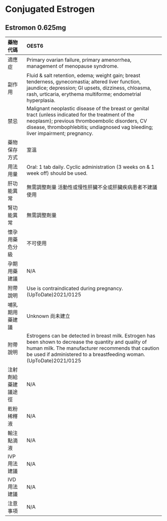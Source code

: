 # Conjugated Estrogen

## Estromon 0.625mg

| 藥物代碼 | OEST6 |
| :--- | :--- |
| 適應症 | Primary ovarian failure, primary amenorrhea, management of menopause syndrome. |
| 副作用 | Fluid & salt retention, edema; weight gain; breast tenderness, gynecomastia; altered liver function, jaundice; depression; GI upsets, dizziness, chloasma, rash, urticaria, erythema multiforme; endometrial hyperplasia. |
| 禁忌 | Malignant neoplastic disease of the breast or genital tract \(unless indicated for the treatment of the neoplasm\); previous thromboembolic disorders, CV disease, thrombophlebitis; undiagnosed vag bleeding; liver impairment; pregnancy. |
| 藥物保存方式 | 室溫 |
| 用法用量 | Oral: 1 tab daily. Cyclic administration \(3 weeks on & 1 week off\) should be used. |
| 肝功能異常 | 無需調整劑量  活動性或慢性肝臟不全或肝臟疾病患者不建議使用 |
| 腎功能異常 | 無需調整劑量 |
| 懷孕用藥危分級 | 不可使用 |
| 孕期用藥建議 | N/A |
| 附帶說明 | Use is contraindicated during pregnancy.\(UpToDate\)2021/0125 |
| 哺乳期用藥建議 | Unknown 尚未建立 |
| 附帶說明 | Estrogens can be detected in breast milk. Estrogen has been shown to decrease the quantity and quality of human milk. The manufacturer recommends that caution be used if administered to  a breastfeeding woman. \(UpToDate\)2021/0125 |
| 注射劑給藥建議途徑 | N/A |
| 乾粉稀釋液 | N/A |
| 輸注點滴液 | N/A |
| IVP 用法建議 | N/A |
| IVD 用法建議 | N/A |
| 注意事項 | N/A |


